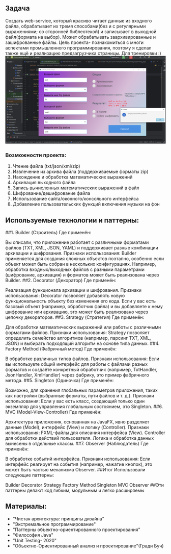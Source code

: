 ## Задача
Создать web-service, который красиво читает данные из входного файла, обрабатывает их тремя способами(без и с регулярными выражениями; 
со сторонней библеотекой) и записывает в выходной файл(формата на выбор). Может обрабатывать заархивированные и зашифрованные файлы.
Цель проекта- познакомиться с многи аспектами промышленного программирования, поэтому я сделал также ещё и реализацию предзагрузчика страницы. Для тренировки :)
![Фото](image.png)
### Возможности проекта:
1. Чтение файла (txt/json/xml/zip)
2. Извлечение из архива файла (поддерживаемые форматы zip)
3. Нахождение и обработка математических выражений 
4. Архивация выходного файла
5. Запись вычисленных математических выражений в файл
6. Шифрование/дешифрование файла
7. Использование сайта/оконного/консольного интерфейса
8. Добавление пользовательских функций включения музыки на фон

## Используемые технологии и паттерны:
##1. Builder (Строитель)
Где применён:

Вы описали, что приложение работает с различными форматами файлов (TXT, XML, JSON, YAML) и поддерживает разные комбинации архивации и шифрования.
Признаки использования:
Builder применяется для создания сложных объектов поэтапно, особенно если объект может быть собран в нескольких конфигурациях.
Например, обработка входных/выходных файлов с разными параметрами (шифрование, архивация) и форматов может быть реализована через Builder.
##2. Decorator (Декоратор)
Где применён:

Реализация функционала архивации и шифрования.
Признаки использования:
Decorator позволяет добавлять новую функциональность объекту без изменения его кода.
Если у вас есть базовый объект (например, обработчик файла) и вы добавляете к нему шифрование или архивацию, это может быть реализовано через цепочку декораторов.
##3. Strategy (Стратегия)
Где применён:

Для обработки математических выражений или работы с различными форматами файлов.
Признаки использования:
Strategy позволяет определить семейство алгоритмов (например, парсинг TXT, XML, JSON) и выбирать подходящий алгоритм на основе типа данных.
##4. Factory Method (Фабричный метод)
Где применён:

В обработке различных типов файлов.
Признаки использования:
Если вы используете общий интерфейс для работы с файлами разных форматов и создаёте конкретный обработчик (например, TxtHandler, JsonHandler, XmlHandler) через фабрику, это пример фабричного метода.
##5. Singleton (Одиночка)
Где применён:

Возможно, для хранения глобальных параметров приложения, таких как настройки (выбранные форматы, пути файлов и т. д.).
Признаки использования:
Если у вас есть класс, создающий только один экземпляр для управления глобальным состоянием, это Singleton.
##6. MVC (Model-View-Controller)
Где применён:

Архитектура приложения, основанная на JavaFX, явно разделяет данные (Model), интерфейс (View) и логику (Controller).
Признаки использования:
FXML-файлы для описания интерфейса (View).
Controller для обработки действий пользователя.
Логика и обработка данных вынесены в отдельные классы.
##7. Observer (Наблюдатель)
Где применён:

В обработке событий интерфейса.
Признаки использования:
Если интерфейс реагирует на события (например, нажатие кнопок), это может быть частью механизма Observer.
##Итог
Использовали следующие паттерны:

Builder
Decorator
Strategy
Factory Method
Singleton
MVC
Observer
##Эти паттерны делают код гибким, модульным и легко расширяемы

## Материалы:
- "Чистая архитектура: принципы дизайна"
- "Экстремальное программирование"
- "Паттерны объектно-ориентированного проектирования"
- "Философия Java"
- "Unit Testing- 2020"
- "Объектно-Ориентированный анализ и проектирование"(Гради Буч)
  



